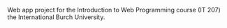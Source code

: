 Web app project for the Introduction to Web Programming course (IT 207) the International Burch University.